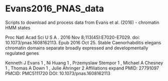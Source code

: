 # Evans2016_PNAS_data
Scripts to download and process data from Evans et al. (2016) - chromatin HMM states 

Proc Natl Acad Sci U S A
. 2016 Nov 8;113(45):E7020-E7029.  doi: 10.1073/pnas.1608162113. Epub 2016 Oct 25.
Stable Caenorhabditis elegans chromatin domains separate broadly expressed and developmentally regulated genes

Kenneth J Evans  1 , Ni Huang  1 , Przemyslaw Stempor  1 , Michael A Chesney  1 , Thomas A Down  1 , Julie Ahringer  2
Affiliations  expand
PMID: 27791097  PMCID: PMC5111720  DOI: 10.1073/pnas.1608162113
